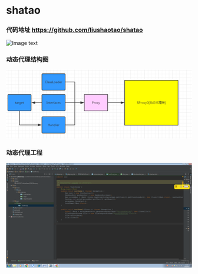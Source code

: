# shatao
### 代码地址 https://github.com/liushaotao/shatao
![Image text](https://github.com/liushaotao/image/234.png)
### 动态代理结构图
![Image text](https://github.com/liushaotao/shatao/blob/master/image/4943997-44e9a0abc950038e.png)
### 动态代理工程
![Image text](https://github.com/liushaotao/shatao/blob/master/image/123.png)
